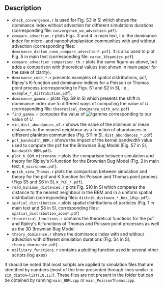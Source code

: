 ## Description

* `check_convergence.r` is used for Fig. S3 in SI which shows the dominance index without advection for different simulations durations (corresponding file: `convergence_wo_advection.pdf`).
* `compare_advection.r` plots Figs. 3 and 4 in main text, i.e. the dominance index for micro- and nanophytoplankton communities with and without advection (corresponding files: `dominance_diatom_nano_compare_advection*.pdf`). It is also used to plot Fig. 5 in main text (corresponding file: `carac_10species.pdf`).
* `compare_advection_comparison_th.r` plots the same figure as above, but adds a comparison with theoretical values (not shown in main paper for the sake of clarity).
* `dominance_code_*.r` presents examples of spatial distributions, pcf, Ripley's K-function and dominance indices for a Poisson or Thomas point process (corresponding to Figs. S1 and S2 in SI, i.e., `example_*_distribution.pdf`). 
* `dominance_gamma.r` plots Fig. S9 in SI which presents the shift in dominance index due to different ways of computing the value of _U_ (corresponding file: `theoretical_dominance_with_adv.pdf`) 
* `find_gamma.r` computes the value of ![\gamma](https://latex.codecogs.com/svg.latex?\gamma) corresponding to our value of _U_.
* `min_dist_abundances_v2.r` shows the value of the minimum or mean distances to the nearest neighbour as a function of abundances in different plankton communities (Fig. S11 in SI, `dist_abundances_*.pdf`)
* `pcf_bandwidth_BBM.r` shows the impact of the kernel bandwidth value used to compute the pcf for the Brownian Bug Model (Fig. S7 in SI, `bandwidth_BBM.pdf`).
* `plot_K_BBM_micronano.r` plots the comparison between simulation and theory for Ripley's K-function for the Brownian Bug Model (Fig. 2 in main text, `K_micronano.pdf`).
* `quick_view_Thomas.r` plots the comparison between simulation and theory for the pcf and K function for Poisson and Thomas point process (Figs S5 and S6 in SI, `K_PCF_*.pdf`).
* `read_minimum_distances.r` plots Fig. S10 in SI which compares the distance to the nearest neighbour in the BBM and in a uniform spatial distribution (corresponding files: `distrib_distance_*_box_10sp.pdf`).
* `spatial_distribution.r` plots spatial distributions of particles (Fig. 1 in main text and S8 in SI, corresponding files: `spatial_distribution_zoom*.pdf`)
* `theoretical_functions.r` contains the theoretical functions for the pcf and Ripley's K-functions of Thomas and Poisson point processes as well as the 3D Brownian Bug Model.
* `theory_dominance.r` shows the dominance index with and without advection with different simulation durations (Fig. S4 in SI, `theory_dominance.pdf`).
* `utilitary_functions.r` contains a plotting function used in several other scripts (log axes)

It should be noted that most scripts are applied to simulation files that are identified by numbers (most of the time presented through lines similar to `sim_diatom=list(10,11)`). These files are not present in the folder but can be obtained by running `main_BBM.cpp` or `main_PoissonThomas.cpp`.
